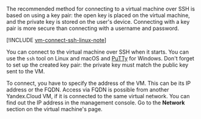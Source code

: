 The recommended method for connecting to a virtual machine over SSH is based on using a key pair: the open key is placed on the virtual machine, and the private key is stored on the user's device. Connecting with a key pair is more secure than connecting with a username and password.

[!INCLUDE [vm-connect-ssh-linux-note](vm-connect-ssh-linux-note.md)]

You can connect to the virtual machine over SSH when it starts. You can use the `ssh` tool on Linux and macOS and [PuTTy](https://www.chiark.greenend.org.uk/~sgtatham/putty/) for Windows. Don't forget to set up the created key pair: the private key must match the public key sent to the VM.

To connect, you have to specify the address of the VM. This can be its IP address or the FQDN. Access via FQDN is possible from another Yandex.Cloud VM, if it is connected to the same virtual network. You can find out the IP address in the management console. Go to the **Network** section on the virtual machine's page.
